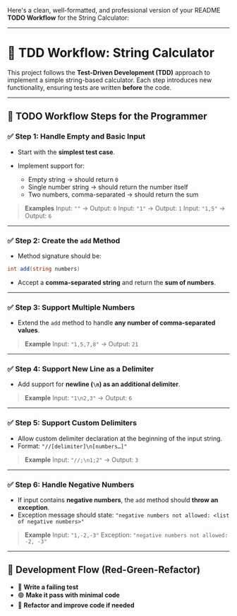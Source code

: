 Here's a clean, well-formatted, and professional version of your README **TODO Workflow** for the String Calculator:

---

# 🧪 TDD Workflow: String Calculator

This project follows the **Test-Driven Development (TDD)** approach to implement a simple string-based calculator. Each step introduces new functionality, ensuring tests are written **before** the code.

---

## 🚧 TODO Workflow Steps for the Programmer

### ✅ Step 1: Handle Empty and Basic Input

* Start with the **simplest test case**.
* Implement support for:

  * Empty string → should return `0`
  * Single number string → should return the number itself
  * Two numbers, comma-separated → should return the sum

> **Examples**
> Input: `""` → Output: `0`
> Input: `"1"` → Output: `1`
> Input: `"1,5"` → Output: `6`

---

### ✅ Step 2: Create the `add` Method

* Method signature should be:

```csharp
int add(string numbers)
```

* Accept a **comma-separated string** and return the **sum of numbers**.

---

### ✅ Step 3: Support Multiple Numbers

* Extend the `add` method to handle **any number of comma-separated values**.

> **Example**
> Input: `"1,5,7,8"` → Output: `21`

---

### ✅ Step 4: Support New Line as a Delimiter

* Add support for **newline (`\n`) as an additional delimiter**.

> **Example**
> Input: `"1\n2,3"` → Output: `6`

---

### ✅ Step 5: Support Custom Delimiters

* Allow custom delimiter declaration at the beginning of the input string.
* Format: `"//[delimiter]\n[numbers…]"`

> **Example**
> Input: `"//;\n1;2"` → Output: `3`

---

### ✅ Step 6: Handle Negative Numbers

* If input contains **negative numbers**, the `add` method should **throw an exception**.
* Exception message should state:
  `"negative numbers not allowed: <list of negative numbers>"`

> **Example**
> Input: `"1,-2,-3"`
> Exception: `"negative numbers not allowed: -2, -3"`

---

## 🔁 Development Flow (Red-Green-Refactor)

* 🔴 **Write a failing test**
* 🟢 **Make it pass with minimal code**
* 🔁 **Refactor and improve code if needed**

